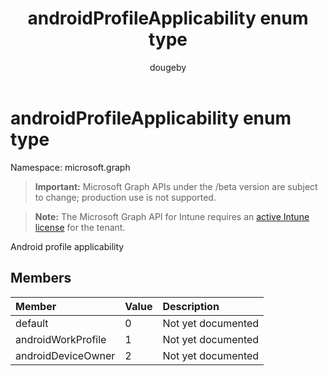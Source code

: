 ﻿---
title: "androidProfileApplicability enum type"
description: "Android profile applicability"
author: "dougeby"
localization_priority: Normal
ms.prod: "intune"
doc_type: enumPageType
---

# androidProfileApplicability enum type

Namespace: microsoft.graph

> **Important:** Microsoft Graph APIs under the /beta version are subject to change; production use is not supported.

> **Note:** The Microsoft Graph API for Intune requires an [active Intune license](https://go.microsoft.com/fwlink/?linkid=839381) for the tenant.

Android profile applicability

## Members

| Member             | Value | Description        |
| :----------------- | :---- | :----------------- |
| default            | 0     | Not yet documented |
| androidWorkProfile | 1     | Not yet documented |
| androidDeviceOwner | 2     | Not yet documented |
